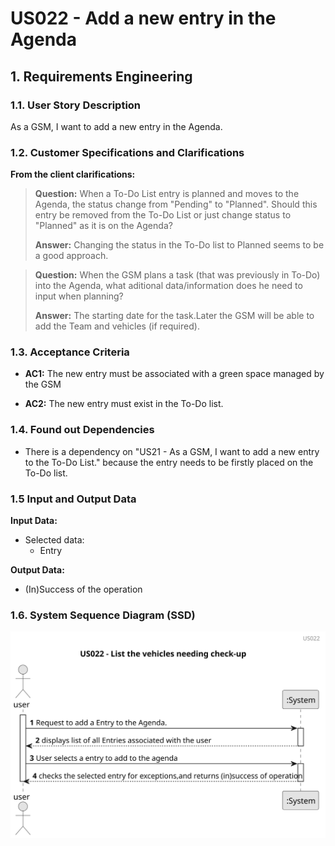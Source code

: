 # US022 - Add a new entry in the Agenda


## 1. Requirements Engineering

### 1.1. User Story Description

As a GSM, I want to add a new entry in the Agenda.

### 1.2. Customer Specifications and Clarifications 

**From the client clarifications:**

> **Question:** When a To-Do List entry is planned and moves to the Agenda, the status change from "Pending" to "Planned". Should this entry be removed from the To-Do List or just change status to "Planned" as it is on the Agenda?
>
> **Answer:** Changing the status in the To-Do list to Planned seems to be a good approach.


> **Question:** When the GSM plans a task (that was previously in To-Do) into the Agenda, what aditional data/information does he need to input when planning?
>
> **Answer:** The starting date for the task.Later the GSM will be able to add the Team and vehicles (if required).

### 1.3. Acceptance Criteria

* **AC1:** The new entry must be associated with a green space managed by the GSM
  
* **AC2:** The new entry must exist in the To-Do list.

### 1.4. Found out Dependencies

* There is a dependency on "US21 - As a GSM, I want to add a new entry to the To-Do List." because the entry needs to be firstly placed on the To-Do list.

### 1.5 Input and Output Data

**Input Data:**


* Selected data:
    * Entry

**Output Data:**

* (In)Success of the operation

### 1.6. System Sequence Diagram (SSD)

![us022-sequence_diagram.svg](svg%2Fus022-sequence_diagram.svg)


